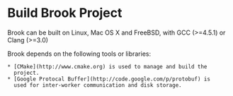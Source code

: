 # Build Brook Project

Brook can be built on Linux, Mac OS X and FreeBSD, with GCC
(>=4.5.1) or Clang (>=3.0)

Brook depends on the following tools or libraries:

    * [CMake](http://www.cmake.org) is used to manage and build the
      project.
    * [Google Protocal Buffer](http://code.google.com/p/protobuf) is
      used for inter-worker communication and disk storage.
